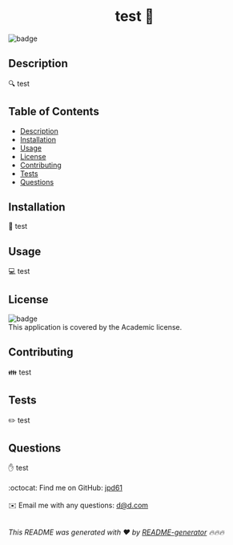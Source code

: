 
<h1 align="center">test 👋</h1>
  
![badge](https://img.shields.io/badge/license-Academic-brightgreen)<br />

## Description
🔍 test

## Table of Contents
- [Description](#description)
- [Installation](#installation)
- [Usage](#usage)
- [License](#license)
- [Contributing](#contributing)
- [Tests](#tests)
- [Questions](#questions)

## Installation
💾 test

## Usage
💻 test

## License
![badge](https://img.shields.io/badge/license-Academic-brightgreen)
<br />
This application is covered by the Academic license. 

## Contributing
👪 test

## Tests
✏️ test

## Questions
✋ test<br />
<br />
:octocat: Find me on GitHub: [jpd61](https://github.com/jpd61)<br />
<br />
✉️ Email me with any questions: d@d.com<br /><br />

_This README was generated with ❤️ by [README-generator](https://github.com/jpd61/README-generator) 🔥🔥🔥_
    